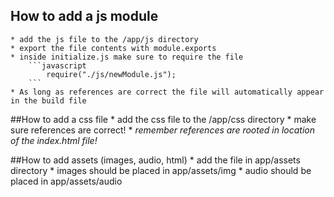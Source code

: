 ## How to add a js module
    * add the js file to the /app/js directory
    * export the file contents with module.exports
    * inside initialize.js make sure to require the file
        ```javascript
            require("./js/newModule.js");
        ```
    * As long as references are correct the file will automatically appear in the build file

##How to add a css file
    * add the css file to the /app/css directory
    * make sure references are correct!
    * *remember references are rooted in location of the index.html file!*

##How to add assets (images, audio, html)
    * add the file in app/assets directory
    * images should be placed in app/assets/img
    * audio should be placed in app/assets/audio

